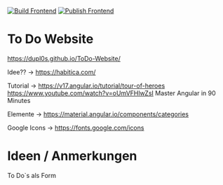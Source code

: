 [![Build Frontend](https://github.com/DHBW-KA-Webengineering/Template_Angular/actions/workflows/build-frontend.yml/badge.svg)](https://github.com/DHBW-KA-Webengineering/Template_Angular/actions/workflows/build-frontend.yml)
[![Publish Frontend](https://github.com/DHBW-KA-Webengineering/Template_Angular/actions/workflows/publish-frontend.yml/badge.svg)](https://github.com/DHBW-KA-Webengineering/Template_Angular/actions/workflows/publish-frontend.yml)
# To Do Website
https://dupl0s.github.io/ToDo-Website/

Idee?? -> https://habitica.com/

Tutorial -> https://v17.angular.io/tutorial/tour-of-heroes
https://www.youtube.com/watch?v=oUmVFHlwZsI Master Angular in 90 Minutes

Elemente -> https://material.angular.io/components/categories

Google Icons -> https://fonts.google.com/icons

# Ideen / Anmerkungen

To Do`s als Form
